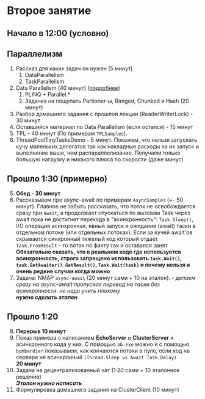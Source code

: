 # Второе занятие
## Начало в 12:00 (условно)
## Параллелизм
1. Рассказ для каких задач он нужен (5 минут)
   1. DataParallelism
   2. TaskParallelism
2. Data Parallelism (40 минут) ([подробнее](data-parallelism.md))
   1. PLINQ + Parallel.*
   2. Задачка на пощупать Partioner-ы, Ranged, Chunked и Hash (20 минут)
3. Разбор домашнего задания с прошлой лекции (ReaderWriterLock) - 30 минут
4. Оставшийся материал по Data Parallelism (если остался) - 15 минут
5. TPL - 40 минут (По примерам `TPLSamples`).    
6. ThreadPoolTinyTasksDemo - 5 минут. Покажем, что нельзя запускать кучу маленьких делегатов так как накладные расходы на их запуск и выполнение выше, чем распараллеливание. Получаем только большую нагрузку и никакого плюса по скорости (даже минус)
## Прошло 1:30 (примерно)
5. **Обед - 30 минут**
6. Рассказывем про async-await по примерам `AsyncSamples` (+- 50 минут). Главное не забыть рассказать, что поток не освобождается сразу при `await`, а продолжает спускаться по вызовам Task через await пока не достигнет перехода в "асинхронность": `Task.Sleep()`, I/O операция асинхронная, явный запуск и ожидание (await) таски в отдельном потоке (или отдельных потоках). Если за кучей await'ов скрывается синхронный тяжелый код который отдает `Task.FromResult` - то поток по факту так и оставался занят
   **Обязательно сказать, что в реальном коде где используется асинхронность, строго запрещено использовать `task.Wait()`, `task.GetAwaiter().GetResult()`, `Task.Wait(task)` и почему нельзя и очень редкие случаи когда можно**
7. Задача: NMAP `async-await` (20 минут сами + 10 на эталон). - *делаем сразу на async-await пропуская перевод на таски без асинхронности. не надо учить плохому*    
   __*нужно сделать эталон*__
## Прошло 1:20 
8. **Перерыв 10 минут**
9. Показ примера с написанием **EchoServer** и **ClusterServer** и асинхронного кода у них.
С помощью `ab.exe` можно и с помощью `bombardier` показываем, как кончаются потоки в пуле, если код на сервере не асинхронный `(Thread.Sleep vs Await Task.Delay)`   
**20 минут**
10. Задача на децентрализованный чат (1:20 сами + 10 эталонное решение)   
***Эталон нужно написать***
11. Формулировка домашнего задания на ClusterClient (10 минут)
